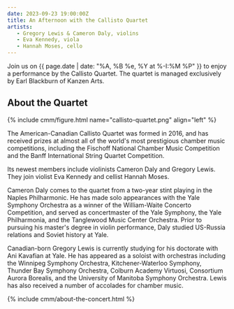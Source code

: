 ```yaml
---
date: 2023-09-23 19:00:00Z
title: An Afternoon with the Callisto Quartet
artists:
   - Gregory Lewis & Cameron Daly, violins
   - Eva Kennedy, viola
   - Hannah Moses, cello
---
```


Join us on {{ page.date | date: "%A, %B %e, %Y at %-I:%M %P" }} to enjoy a performance by
the Callisto Quartet. The quartet is managed exclusively by Earl Blackburn of Kanzen Arts.

## About the Quartet

{% include cmm/figure.html name="callisto-quartet.png" align="left" %}

The American-Canadian Callisto Quartet was formed in 2016, and has received prizes at almost
all of the world's most prestigious chamber music competitions, including the Fischoff
National Chamber Music Competition and the Banff International String Quartet Competition.

Its newest members include violinists Cameron Daly and Gregory Lewis. They join violist Eva
Kennedy and cellist Hannah Moses.

Cameron Daly comes to the quartet from a two-year stint playing in the Naples Philharmonic.
He has made solo appearances with the Yale Symphony Orchestra as a winner of the
William-Waite Concerto Competition, and served as concertmaster of the Yale Symphony, the
Yale Philharmonia, and the Tanglewood Music Center Orchestra. Prior to pursuing his master's
degree in violin performance, Daly studied US-Russia relations and Soviet history at Yale.

Canadian-born Gregory Lewis is currently studying for his doctorate with Ani Kavafian at
Yale. He has appeared as a soloist with orchestras including the Winnipeg Symphony
Orchestra, Kitchener-Waterloo Symphony, Thunder Bay Symphony Orchestra, Colburn Academy
Virtuosi, Consortium Aurora Borealis, and the University of Manitoba Symphony Orchestra.
Lewis has also received a number of accolades for chamber music.

{% include cmm/about-the-concert.html %}
